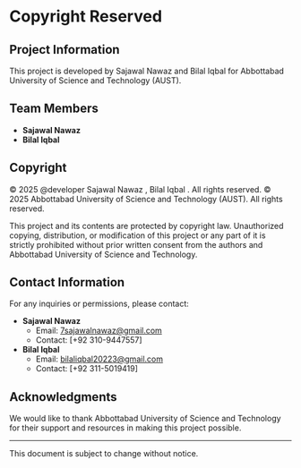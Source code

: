 # Copyright Reserved

## Project Information

This project is developed by Sajawal Nawaz and Bilal Iqbal for Abbottabad University of Science and Technology (AUST).

## Team Members

- **Sajawal Nawaz**
- **Bilal Iqbal**

## Copyright

© 2025 @developer Sajawal Nawaz , Bilal Iqbal . All rights reserved.
© 2025 Abbottabad University of Science and Technology (AUST). All rights reserved.

This project and its contents are protected by copyright law. Unauthorized copying, distribution, or modification of this project or any part of it is strictly prohibited without prior written consent from the authors and Abbottabad University of Science and Technology.

## Contact Information

For any inquiries or permissions, please contact:

- **Sajawal Nawaz**
  - Email: [7sajawalnawaz@gmail.com](mailto:7sajawalnawaz@gmail.com)
  - Contact: [+92 310-9447557]
- **Bilal Iqbal**
  - Email: [bilaliqbal20223@gmail.com](mailto:bilaliqbal20223@gmail.com)
  - Contact: [+92 311-5019419]

## Acknowledgments

We would like to thank Abbottabad University of Science and Technology for their support and resources in making this project possible.

---

This document is subject to change without notice.
